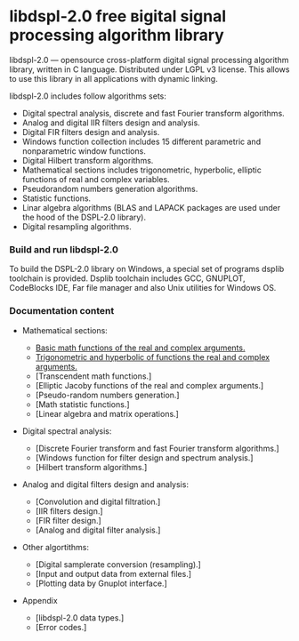 # libdspl-2.0 free вigital signal processing algorithm library

libdspl-2.0 — opensource cross-platform digital signal processing algorithm library, written in C language.
Distributed under LGPL v3 license. This allows to use this library in all applications with dynamic linking.

libdspl-2.0 includes follow algorithms sets:
* Digital spectral analysis, discrete and fast Fourier transform algorithms.
* Analog and digital IIR filters design and analysis.
* Digital FIR filters design and analysis.
* Windows function collection includes 15 different parametric and nonparametric window functions.
* Digital Hilbert transform algorithms.
* Mathematical sections includes trigonometric, hyperbolic, elliptic functions of real and complex variables.
* Pseudorandom numbers generation algorithms.
* Statistic functions.
* Linar algebra algorithms (BLAS and LAPACK packages are used under the hood of the DSPL-2.0 library).
* Digital resampling algorithms.


### Build and run libdspl-2.0
To build the DSPL-2.0 library on Windows, a special set of programs dsplib toolchain is provided. Dsplib toolchain includes GCC, GNUPLOT, CodeBlocks IDE, Far file manager and also Unix utilities for Windows OS.


### Documentation content
* Mathematical sections:
  * [Basic math functions of the real and complex arguments.](http://en.dsplib.org/dspl/group___s_p_e_c___m_a_t_h___c_o_m_m_o_n___g_r_o_u_p.html)
  * [Trigonometric and hyperbolic of functions the real and complex arguments.](http://en.dsplib.org/dspl/group___s_p_e_c___m_a_t_h___t_r_i_g___g_r_o_u_p.html)
  * [Transcendent math functions.]
  * [Elliptic Jacoby functions of the real and complex arguments.]
  * [Pseudo-random numbers generation.]
  * [Math statistic functions.]
  * [Linear algebra and matrix operations.]

* Digital spectral analysis:
  * [Discrete Fourier transform and fast Fourier transform algorithms.]
  * [Windows function for filter design and spectrum analysis.]
  * [Hilbert transform algorithms.]

* Analog and digital filters design and analysis:
  * [Convolution and digital filtration.]
  * [IIR filters design.]
  * [FIR filter design.]
  * [Analog and digital filter analysis.]

* Other algortithms:
  * [Digital samplerate conversion (resampling).]
  * [Input and output data from external files.]
  * [Plotting data by Gnuplot interface.]

* Appendix
  * [libdspl-2.0 data types.]
  * [Error codes.]